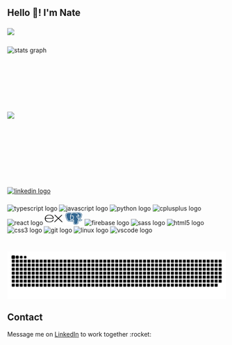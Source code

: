 

<h2 align="left">Hello 👋! I'm Nate</h2>

###

![](https://komarev.com/ghpvc/?username=natewu)

###

<div align="left" style="display: flex; flex-flow: column nowrap; width: 100%;">
  <img 
    src="https://github-readme-stats-rongronggg9.vercel.app/api?username=natewu&count_private=true&include_all_commits=true&show_icons=true" 
    align="left"
    height="150" alt="stats graph"  
  />
  <img height="150" align="right" src="https://avatars.githubusercontent.com/u/36091727?s=128&v=4"  />
</div>

###


<div>
  <a href="https://www.linkedin.com/in/natewu/" target="_blank">
    <img src="https://img.shields.io/static/v1?message=LinkedIn&logo=linkedin&label=&color=0077B5&logoColor=white&labelColor=&style=for-the-badge" height="35" alt="linkedin logo"  />
  </a>
</div>

###

<div align="left">
  <img src="https://cdn.jsdelivr.net/gh/devicons/devicon/icons/typescript/typescript-plain.svg" height="30" width="42" alt="typescript logo"  />
  <img src="https://cdn.jsdelivr.net/gh/devicons/devicon/icons/javascript/javascript-original.svg" height="30" width="42" alt="javascript logo"  />
  <img src="https://cdn.jsdelivr.net/gh/devicons/devicon/icons/python/python-original.svg" height="30" width="42" alt="python logo"  />
  <img src="https://cdn.jsdelivr.net/gh/devicons/devicon/icons/cplusplus/cplusplus-original.svg" height="30" width="42" alt="cplusplus logo"  />
  <img src="https://cdn.jsdelivr.net/gh/devicons/devicon/icons/react/react-original.svg" height="30" width="42" alt="react logo"  />
  <img src="https://raw.githubusercontent.com/devicons/devicon/55609aa5bd817ff167afce0d965585c92040787a/icons/express/express-original.svg" height="30" width="42" alt="express logo" />
  <img src="https://raw.githubusercontent.com/devicons/devicon/55609aa5bd817ff167afce0d965585c92040787a/icons/postgresql/postgresql-plain.svg" height="30" width="42" alt="postgres logo"  />
  <img src="https://cdn.jsdelivr.net/gh/devicons/devicon/icons/firebase/firebase-plain.svg" height="30" width="42" alt="firebase logo"  />
  <img src="https://cdn.jsdelivr.net/gh/devicons/devicon/icons/sass/sass-original.svg" height="30" width="42" alt="sass logo"  />
  <img src="https://cdn.jsdelivr.net/gh/devicons/devicon/icons/html5/html5-original.svg" height="30" width="42" alt="html5 logo"  />
  <img src="https://cdn.jsdelivr.net/gh/devicons/devicon/icons/css3/css3-original.svg" height="30" width="42" alt="css3 logo"  />
  <img src="https://cdn.jsdelivr.net/gh/devicons/devicon/icons/git/git-original.svg" height="30" width="42" alt="git logo"  />
  <img src="https://cdn.jsdelivr.net/gh/devicons/devicon/icons/linux/linux-original.svg" height="30" width="42" alt="linux logo"  />
  <img src="https://cdn.jsdelivr.net/gh/devicons/devicon/icons/vscode/vscode-original.svg" height="30" width="42" alt="vscode logo"  />
</div>

###

<br clear="both">

<img align="center" src="https://raw.githubusercontent.com/natewu/natewu/output/github-contribution-grid-snake.svg" alt="Snake animation" />

###

<h2 align="left">Contact</h2>
<p align="left">Message me on <a href="https://linkedin.com/in/natewu/">LinkedIn</a> to work together :rocket:</h2>
